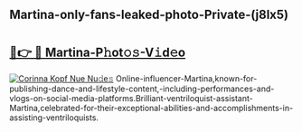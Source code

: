 ## Martina-only-fans​-leaked-photo​-Private-(j8lx5)


# <h2><a href="https://mediaupload.pro?title=Martina&ref=git">🔗👉 🔴 Martina-P𝚑ot𝚘𝚜-V𝚒d𝚎o</a></h2>

[![Corinna Kopf Nue Nu𝚍e𝚜](https://i.imgur.com/0qMVB7G.gif)](https://mediaupload.pro?title=Martina&ref=git)
Online-influencer-Martina,known-for-publishing-dance-and-lifestyle-content,-including-performances-and-vlogs-on-social-media-platforms.Brilliant-ventriloquist-assistant-Martina,celebrated-for-their-exceptional-abilities-and-accomplishments-in-assisting-ventriloquists.  